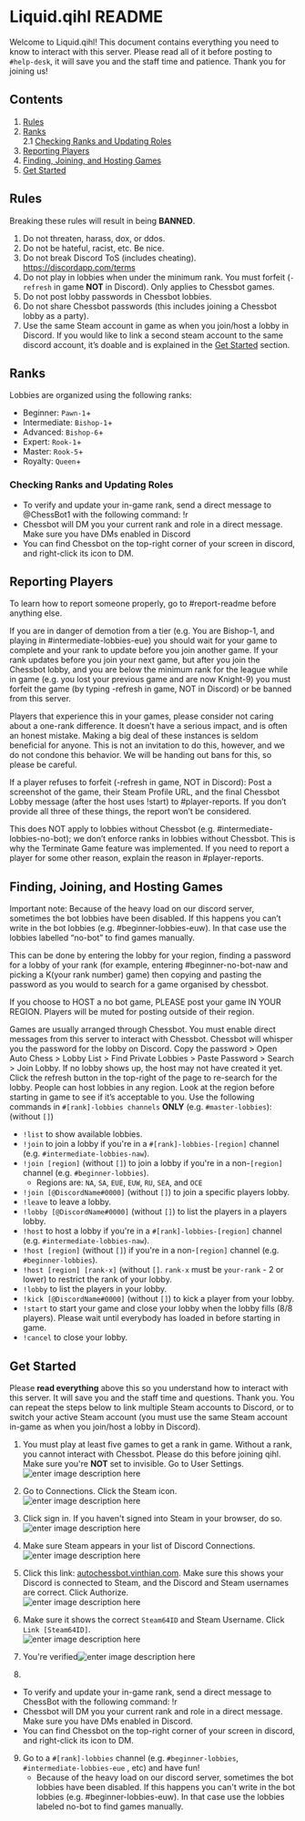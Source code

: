# Liquid.qihl README

Welcome to Liquid.qihl! This document contains everything you need to know to interact with this server. Please read all of it before posting to `#help-desk`, it will save you and the staff time and patience. Thank you for joining us!

## Contents

1. [Rules](#rules)  
2. [Ranks](#ranks)  
	2.1 [Checking Ranks and Updating Roles](#checking-ranks-and-updating-roles)  
4. [Reporting Players](#reporting-players)  
5. [Finding, Joining, and Hosting Games](#finding-joining-and-hosting-games)  
6. [Get Started](#get-started)

## Rules
Breaking these rules will result in being **BANNED**.

1. Do not threaten, harass, dox, or ddos.
2. Do not be hateful, racist, etc. Be nice. 
3. Do not break Discord ToS (includes cheating). https://discordapp.com/terms
4. Do not play in lobbies when under the minimum rank. You must forfeit (`-refresh` in game  **NOT** in Discord). Only applies to Chessbot games.
5. Do not post lobby passwords in Chessbot lobbies. 
6. Do not share Chessbot passwords (this includes joining a Chessbot lobby as a party). 
7. Use the same Steam account in game as when you join/host a lobby in Discord. If you would like to link a second steam account to the same discord account, it’s doable and is explained in the [Get Started](#get-started) section.

## Ranks
Lobbies are organized using the following ranks:

- Beginner: `Pawn-1`+
- Intermediate: `Bishop-1`+
- Advanced: `Bishop-6`+
- Expert: `Rook-1`+
- Master: `Rook-5`+
- Royalty: `Queen`+
         
### Checking Ranks and Updating Roles

- To verify and update your in-game rank, send a direct message to @ChessBot1 with the following command:  !r
- Chessbot will  DM you your current rank and role in a direct message. Make sure you have DMs enabled in Discord
- You can find Chessbot on the top-right corner of your screen in discord, and right-click its icon to DM.
             
## Reporting Players

To learn how to report someone properly, go to #report-readme before anything else.

If you are in danger of demotion from a tier (e.g. You are Bishop-1, and playing in #intermediate-lobbies-eue) you should wait for your game to complete and your rank to update before you join another game. If your rank updates before you join your next game, but after you join the Chessbot lobby, and you are below the minimum rank for the league while in game (e.g. you lost your previous game and are now Knight-9) you must forfeit the game (by typing -refresh in game, NOT in Discord) or be banned from this server.

Players that experience this in your games, please consider not caring about a one-rank difference. It doesn’t have a serious impact, and is often an honest mistake. Making a big deal of these instances is seldom beneficial for anyone. This is not an invitation to do this, however, and we do not condone this behavior. We will be handing out bans for this, so please be careful.

If a player refuses to forfeit (-refresh in game, NOT in Discord): Post a screenshot of the game, their Steam Profile URL, and the final Chessbot Lobby message (after the host uses !start) to #player-reports. If you don’t provide all three of these things, the report won’t be considered. 

This does NOT apply to lobbies without Chessbot (e.g. #intermediate-lobbies-no-bot); we don’t enforce ranks in lobbies without Chessbot. This is why the Terminate Game feature was implemented.  If you need to report a player for some other reason, explain the reason in #player-reports.
    
## Finding, Joining, and Hosting Games

Important note: Because of the heavy load on our discord server, sometimes the bot lobbies have been disabled. If this happens you can’t write in the bot lobbies (e.g. #beginner-lobbies-euw). In that case use the lobbies labelled “no-bot” to find games manually.

This can be done by entering the lobby for your region, finding a password for a lobby of your rank (for example, entering #beginner-no-bot-naw and picking a K(your rank number) game) then copying and pasting the password as you would to search for a game organised by chessbot.

If you choose to HOST a no bot game, PLEASE post your game IN YOUR REGION. Players will be muted for posting outside of their region.

Games are usually arranged through Chessbot. You must enable direct messages from this server to interact with Chessbot. Chessbot will whisper you the password for the lobby on Discord. Copy the password > Open Auto Chess > Lobby List > Find Private Lobbies > Paste Password > Search > Join Lobby. If no lobby shows up, the host may not have created it yet. Click the refresh button in the top-right of the page to re-search for the lobby. People can host lobbies in any region. Look at the region before starting in game to see if it’s acceptable to you. Use the following commands in `#[rank]-lobbies channels` **ONLY** (e.g. `#master-lobbies`): (without `[]`)

- `!list` to show available lobbies. 
- `!join` to join a lobby if you're in a `#[rank]-lobbies-[region]` channel (e.g. `#intermediate-lobbies-naw`).
- `!join [region]` (without `[]`) to join a lobby if you're in a non-`[region]` channel (e.g. `#beginner-lobbies`).
	- Regions are: `NA`, `SA`, `EUE`, `EUW`, `RU`, `SEA`, and `OCE`
- `!join [@DiscordName#0000]` (without `[]`) to join a specific players lobby. 
- `!leave` to leave a lobby. 
- `!lobby [@DiscordName#0000]` (without `[]`) to list the players in a players lobby. 
- `!host` to host a lobby if you're in a `#[rank]-lobbies-[region]` channel (e.g. `#intermediate-lobbies-naw`).
- `!host [region]` (without `[]`) if you're in a non-`[region]` channel (e.g. `#beginner-lobbies`).
- `!host [region] [rank-x]` (without `[]`. `rank-x` must be `your-rank` - 2 or lower) to restrict the rank of your lobby. 
- `!lobby` to list the players in your lobby. 
- `!kick [@DiscordName#0000]` (without `[]`) to kick a player from your lobby. 
- `!start` to start your game and close your lobby when the lobby fills (8/8 players). Please wait until everybody has loaded in before starting in game. 
- `!cancel` to close your lobby. 
         
## Get Started
Please **read everything** above this so you understand how to interact with this server. It will save you and the staff time and questions. Thank you. You can repeat the steps below to link multiple Steam accounts to Discord, or to switch your active Steam account (you must use the same Steam account in-game as when you join/host a lobby in Discord).
 
1. You must play at least five games to get a rank in game. Without a rank, you cannot interact with Chessbot. Please do this before joining qihl. Make sure you're **NOT** set to invisible. Go to User Settings.  
![enter image description here](https://lh3.googleusercontent.com/BKWZi8LTdT8v6fdAQiwyLtOuR_jFj5CBjvxObViUGdM7F4jxnlGH3CxAfKgkP075SDZFcx0FvYY)

2. Go to Connections. Click the Steam icon.  
![enter image description here](https://lh3.googleusercontent.com/0BHECBR5G8obQXgH_J1IjqotC0jAQW2sXPBsFlngSYPPS4Pu_3LlAikr0Ls0WK8ymdb7ZbLhTkE)

3. Click sign in. If you haven't signed into Steam in your browser, do so.   
![enter image description here](https://lh3.googleusercontent.com/Kc5SWqhe_lUFGBwGMVxmi7g3YWbHH1rouljLqFYFy0GyRZq-ECmLzWCPYVErm5gCFsQjHw6K54M)

4. Make sure Steam appears in your list of Discord Connections.  
![enter image description here](https://lh3.googleusercontent.com/XnuTe3xZWuJ0P9em1hM6a1ne9QsAFjFR_QEfi5ZVSOupezvNTh0ef5r58LsxJPCxskRoDyLJods)

5. Click this link: <a href="http://autochessbot.vinthian.com" target="_blank">autochessbot.vinthian.com</a>. Make sure this shows your Discord is connected to Steam, and the Discord and Steam usernames are correct. Click Authorize.  
![enter image description here](https://lh3.googleusercontent.com/08ZHOcSVKHEjHixMc53zFEc-zsw9fckQgiyG_T6dnNpot8F3vjmseO5Hoeiye8HwmudNYGawLCY) 

6. Make sure it shows the correct `Steam64ID` and Steam Username. Click `Link [Steam64ID]`.  
![enter image description here](https://lh3.googleusercontent.com/W2TnP6mdOc0P_jULKu-wQZvYr8-bNwszT-lY19XgFT5p5C19jBZOjB3yVd0G6Tj-cchs4ufHogE)

7. You're verified![enter image description here](https://lh3.googleusercontent.com/1uOA1tSQgY02_in_NJZ0ymz64tDwu-mlhHWaqUkHVlt37S-lEx80g7y_hu_9LHoRt0I9_g1Yoa8)

8. 

- To verify and update your in-game rank, send a direct message to ChessBot with the following command:  !r
- Chessbot will DM you your current rank and role in a direct message. Make sure you have DMs enabled in Discord.
- You can find Chessbot on the top-right corner of your screen in discord, and right-click its icon to DM.
    
9. Go to a `#[rank]-lobbies` channel (e.g. `#beginner-lobbies`, `#intermediate-lobbies-eue` , etc) and have fun!
	- Because of the heavy load on our discord server, sometimes the bot lobbies have been disabled. If this happens you can't write in the bot lobbies (e.g. #beginner-lobbies-euw). In that case use the lobbies labeled no-bot to find games manually.